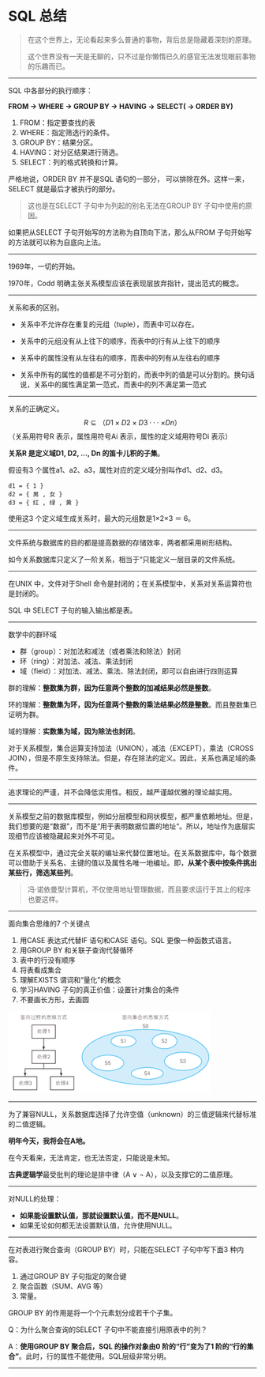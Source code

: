 # SQL 总结

> 在这个世界上，无论看起来多么普通的事物，背后总是隐藏着深刻的原理。
>
> 这个世界没有一天是无聊的，只不过是你懒惰已久的感官无法发现眼前事物的乐趣而已。

---

SQL 中各部分的执行顺序：

**FROM → WHERE → GROUP BY → HAVING →**
**SELECT( → ORDER BY)**

1. FROM：指定要查找的表
2. WHERE：指定筛选行的条件。
3. GROUP BY：结果分区。
4. HAVING：对分区结果进行筛选。
5. SELECT：列的格式转换和计算。

严格地说，ORDER BY 并不是SQL 语句的一部分，
可以排除在外。这样一来，SELECT 就是最后才被执行的部分。

> 这也是在SELECT 子句中为列起的别名无法在GROUP BY 子句中使用的原因。

如果把从SELECT 子句开始写的方法称为自顶向下法，那么从FROM
子句开始写的方法就可以称为自底向上法。

---

1969年，一切的开始。

1970年，Codd 明确主张关系模型应该在表现层放弃指针，提出范式的概念。

---

关系和表的区别。

- 关系中不允许存在重复的元组（tuple），而表中可以存在。
- 关系中的元组没有从上往下的顺序，而表中的行有从上往下的顺序
  
- 关系中的属性没有从左往右的顺序，而表中的列有从左往右的顺序
- 关系中所有的属性的值都是不可分割的，而表中列的值是可以分割的。换句话说，关系中的属性满足第一范式，而表中的列不满足第一范式

---

关系的正确定义。
$$
R ⊆ （D1×D2×D3 · · · ×Dn）
$$
（关系用符号R 表示，属性用符号Ai 表示，属性的定义域用符号Di 表示）

**关系R 是定义域D1, D2, …, Dn 的笛卡儿积的子集**。

假设有3 个属性a1、a2、a3，属性对应的定义域分别叫作d1、d2、d3。

```
d1 = { 1 }
d2 = { 男 , 女 }
d3 = { 红 , 绿 , 黄 }
```

使用这3 个定义域生成关系时，最大的元组数是1×2×3 ＝ 6。

---

文件系统与数据库的目的都是提高数据的存储效率，两者都采用树形结构。

如今关系数据库只定义了一阶关系，相当于“只能定义一层目录的文件系统。

---

在UNIX 中，文件对于Shell 命令是封闭的；在关系模型中，关系对关系运算符也是封闭的。

SQL 中
SELECT 子句的输入输出都是表。

---

数学中的群环域

- 群（group）：对加法和减法（或者乘法和除法）封闭
- 环（ring）：对加法、减法、乘法封闭
- 域（field）：对加法、减法、乘法、除法封闭，即可以自由进行四则运算

群的理解：**整数集为群，因为任意两个整数的加减结果必然是整数**。

环的理解：**整数集为环，因为任意两个整数的乘法结果必然是整数**。而且整数集已证明为群。

域的理解：**实数集为域，因为除法也封闭**。

对于关系模型，集合运算支持加法（UNION），减法（EXCEPT），乘法（CROSS JOIN），但是不原生支持除法。但是，存在除法的定义。因此，关系也满足域的条件。

---

追求理论的严谨，并不会降低实用性。相反，越严谨越优雅的理论越实用。

---

关系模型之前的数据库模型，例如分层模型和网状模型，都严重依赖地址。但是，我们想要的是“数据”，而不是“用于表明数据位置的地址“。所以，地址作为底层实现细节应该被隐藏起来对外不可见。

在关系模型中，通过完全关联的编址来代替位置地址。在关系数据库中，每个数据可以借助于关系名、主键的值以及属性名唯一地编址。即，**从某个表中按条件挑出某些行，筛选某些列**。

> 冯·诺依曼型计算机，不仅使用地址管理数据，而且要求运行于其上的程序也要这样。

---

面向集合思维的7 个关键点

1. 用CASE 表达式代替IF 语句和CASE 语句。SQL
   更像一种函数式语言。
2. 用GROUP BY 和关联子查询代替循环
3. 表中的行没有顺序
4. 将表看成集合
5. 理解EXISTS 谓词和“量化”的概念
6. 学习HAVING 子句的真正价值：设置针对集合的条件
7. 不要画长方形，去画圆

<img src="assets/Set-oriented-thinking.PNG" style="zoom:50%;" />

---

为了兼容NULL，关系数据库选择了允许空值（unknown）的三值逻辑来代替标准的二值逻辑。

**明年今天，我将会在A地。**

在今天看来，无法肯定，也无法否定，只能说是未知。

**古典逻辑学**最受批判的理论是排中律（A ∨ ¬ A），以及支撑它的二值原理。

---

对NULL的处理：

- **如果能设置默认值，那就设置默认值，而不是NULL**。
- 如果无论如何都无法设置默认值，允许使用NULL。

---

在对表进行聚合查询（GROUP BY）时，只能在SELECT 子句中写下面3 种内容。
1. 通过GROUP BY 子句指定的聚合键
2. 聚合函数（SUM、AVG 等）
3. 常量。

GROUP BY 的作用是将一个个元素划分成若干个子集。

Q：为什么聚合查询的SELECT 子句中不能直接引用原表中的列？

A：**使用GROUP BY 聚合后，SQL 的操作对象由0 阶的“行”变为了1 阶的“行的集合”**。此时，行的属性不能使用。SQL层级非常分明。

---

